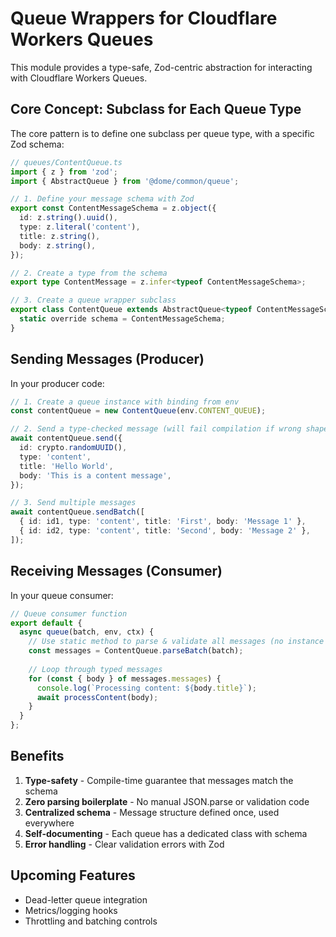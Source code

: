# Queue Wrappers for Cloudflare Workers Queues

This module provides a type-safe, Zod-centric abstraction for interacting with Cloudflare Workers Queues.

## Core Concept: Subclass for Each Queue Type

The core pattern is to define one subclass per queue type, with a specific Zod schema:

```ts
// queues/ContentQueue.ts
import { z } from 'zod';
import { AbstractQueue } from '@dome/common/queue';

// 1. Define your message schema with Zod
export const ContentMessageSchema = z.object({
  id: z.string().uuid(),
  type: z.literal('content'),
  title: z.string(),
  body: z.string(),
});

// 2. Create a type from the schema
export type ContentMessage = z.infer<typeof ContentMessageSchema>;

// 3. Create a queue wrapper subclass
export class ContentQueue extends AbstractQueue<typeof ContentMessageSchema> {
  static override schema = ContentMessageSchema;
}
```

## Sending Messages (Producer)

In your producer code:

```ts
// 1. Create a queue instance with binding from env
const contentQueue = new ContentQueue(env.CONTENT_QUEUE);

// 2. Send a type-checked message (will fail compilation if wrong shape)
await contentQueue.send({
  id: crypto.randomUUID(),
  type: 'content',
  title: 'Hello World',
  body: 'This is a content message',
});

// 3. Send multiple messages
await contentQueue.sendBatch([
  { id: id1, type: 'content', title: 'First', body: 'Message 1' },
  { id: id2, type: 'content', title: 'Second', body: 'Message 2' },
]);
```

## Receiving Messages (Consumer)

In your queue consumer:

```ts
// Queue consumer function
export default {
  async queue(batch, env, ctx) {
    // Use static method to parse & validate all messages (no instance needed)
    const messages = ContentQueue.parseBatch(batch);
    
    // Loop through typed messages
    for (const { body } of messages.messages) {
      console.log(`Processing content: ${body.title}`);
      await processContent(body);
    }
  }
};
```

## Benefits

1. **Type-safety** - Compile-time guarantee that messages match the schema
2. **Zero parsing boilerplate** - No manual JSON.parse or validation code
3. **Centralized schema** - Message structure defined once, used everywhere
4. **Self-documenting** - Each queue has a dedicated class with schema
5. **Error handling** - Clear validation errors with Zod

## Upcoming Features

- Dead-letter queue integration
- Metrics/logging hooks
- Throttling and batching controls 